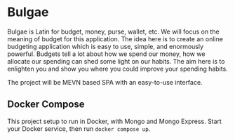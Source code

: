 # Bulgae
Bulgae is Latin for budget, money, purse, wallet, etc. We will focus on the meaning of budget for this application. 
The idea here is to create an online budgeting application which is easy to use, simple, and enormously powerful. 
Budgets tell a lot about how we spend our money, how we allocate our spending can shed some light on our habits. 
The aim here is to enlighten you and show you where you could improve your spending habits.

The project will be MEVN based SPA with an easy-to-use interface.

## Docker Compose
This project setup to run in Docker, with Mongo and Mongo Express.
Start your Docker service, then run `docker compose up`. 
